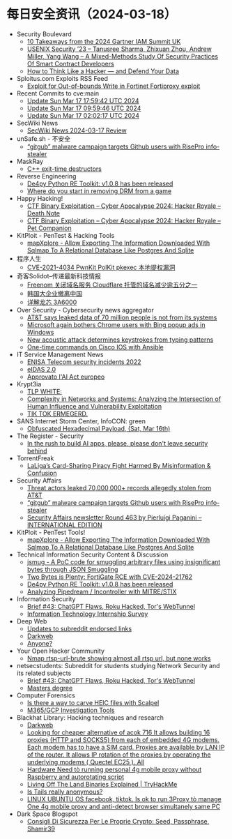 # 每日安全资讯（2024-03-18）

- Security Boulevard
  - [10 Takeaways from the 2024 Gartner IAM Summit UK](https://securityboulevard.com/2024/03/10-takeaways-from-the-2024-gartner-iam-summit-uk/)
  - [USENIX Security ’23 – Tanusree Sharma, Zhixuan Zhou, Andrew Miller, Yang Wang – A Mixed-Methods Study Of Security Practices Of Smart Contract Developers](https://securityboulevard.com/2024/03/usenix-security-23-tanusree-sharma-zhixuan-zhou-andrew-miller-yang-wang-a-mixed-methods-study-of-security-practices-of-smart-contract-developers/)
  - [How to Think Like a Hacker — and Defend Your Data](https://securityboulevard.com/2024/03/how-to-think-like-a-hacker-and-defend-your-data/)
- Sploitus.com Exploits RSS Feed
  - [Exploit for Out-of-bounds Write in Fortinet Fortiproxy exploit](https://sploitus.com/exploit?id=9F6C6CE0-C498-5D46-9C59-A95198658D94&utm_source=rss&utm_medium=rss)
- Recent Commits to cve:main
  - [Update Sun Mar 17 17:59:42 UTC 2024](https://github.com/trickest/cve/commit/c0beb96d2559dce2ccaa877f15c18628a0291ab9)
  - [Update Sun Mar 17 09:59:46 UTC 2024](https://github.com/trickest/cve/commit/2f5d014110b8abbf3bc5499324b29d41e2e29df4)
  - [Update Sun Mar 17 02:02:17 UTC 2024](https://github.com/trickest/cve/commit/a25cb242a59f8aeea37c2df1c6ee8a5a84c4d54f)
- SecWiki News
  - [SecWiki News 2024-03-17 Review](http://www.sec-wiki.com/?2024-03-17)
- unSafe.sh - 不安全
  - [“gitgub” malware campaign targets Github users with RisePro info-stealer](https://buaq.net/go-228640.html)
- MaskRay
  - [C++ exit-time destructors](https://maskray.me/blog/2024-03-17-c++-exit-time-destructors)
- Reverse Engineering
  - [De4py Python RE Toolkit: v1.0.8 has been released](https://www.reddit.com/r/ReverseEngineering/comments/1bgwv6w/de4py_python_re_toolkit_v108_has_been_released/)
  - [Where do you start in removing DRM from a game](https://www.reddit.com/r/ReverseEngineering/comments/1bhapje/where_do_you_start_in_removing_drm_from_a_game/)
- Happy Hacking!
  - [CTF Binary Exploitation – Cyber Apocalypse 2024: Hacker Royale – Death Note](https://xavibel.com/2024/03/17/ctf-binary-exploitation-cyber-apocalypse-2024-hacker-royale-death-note/)
  - [CTF Binary Exploitation – Cyber Apocalypse 2024: Hacker Royale – Pet Companion](https://xavibel.com/2024/03/17/ctf-binary-exploitation-cyber-apocalypse-2024-hacker-royale-pet-companion/)
- KitPloit - PenTest &amp; Hacking Tools
  - [mapXplore - Allow Exporting The Information Downloaded With Sqlmap To A Relational Database Like Postgres And Sqlite](http://www.kitploit.com/2024/03/mapxplore-allow-exporting-information.html)
- 程序人生
  - [CVE-2021-4034 PwnKit PolKit pkexec 本地提权漏洞](http://programlife.net/2024/03/17/cve-2021-4034-pwnkit-polkit-pkexec-lpe/)
- 奇客Solidot–传递最新科技情报
  - [Freenom 关闭域名服务 Cloudflare 托管的域名减少逾五分之一](https://www.solidot.org/story?sid=77618)
  - [韩国大企业撤离中国](https://www.solidot.org/story?sid=77617)
  - [详解龙芯 3A6000](https://www.solidot.org/story?sid=77616)
- Over Security - Cybersecurity news aggregator
  - [AT&T says leaked data of 70 million people is not from its systems](https://www.bleepingcomputer.com/news/security/att-says-leaked-data-of-70-million-people-is-not-from-its-systems/)
  - [Microsoft again bothers Chrome users with Bing popup ads in Windows](https://www.bleepingcomputer.com/news/microsoft/microsoft-again-bothers-chrome-users-with-bing-popup-ads-in-windows/)
  - [New acoustic attack determines keystrokes from typing patterns](https://www.bleepingcomputer.com/news/security/new-acoustic-attack-determines-keystrokes-from-typing-patterns/)
  - [One-time commands on Cisco IOS with Ansible](https://www.adainese.it/blog/2023/09/25/one-time-commands-on-cisco-ios-with-ansible/)
- IT Service Management News
  - [ENISA Telecom security incidents 2022](http://blog.cesaregallotti.it/2024/03/enisa-telecom-security-incidents-2022.html)
  - [eIDAS 2.0](http://blog.cesaregallotti.it/2024/03/eidas-20.html)
  - [Approvato l'AI Act europeo](http://blog.cesaregallotti.it/2024/03/approvato-lai-act-europeo.html)
- Krypt3ia
  - [TLP WHITE:](https://krypt3ia.wordpress.com/2024/03/17/tlp-white/)
  - [Complexity in Networks and Systems: Analyzing the Intersection of Human Influence and Vulnerability Exploitation](https://krypt3ia.wordpress.com/2024/03/17/complexity-in-networks-and-systems-analyzing-the-intersection-of-human-influence-and-vulnerability-exploitation/)
  - [TIK TOK ERMEGERD.](https://krypt3ia.wordpress.com/2024/03/17/tik-tok-ermegerd/)
- SANS Internet Storm Center, InfoCON: green
  - [Obfuscated Hexadecimal Payload, (Sat, Mar 16th)](https://isc.sans.edu/diary/rss/30750)
- The Register - Security
  - [In the rush to build AI apps, please, please don't leave security behind](https://go.theregister.com/feed/www.theregister.com/2024/03/17/ai_supply_chain/)
- TorrentFreak
  - [LaLiga’s Card-Sharing Piracy Fight Harmed By Misinformation & Confusion](https://torrentfreak.com/laligas-card-sharing-piracy-fight-harmed-by-misinformation-confusion-240317/)
- Security Affairs
  - [Threat actors leaked 70,000,000+ records allegedly stolen from AT&T](https://securityaffairs.com/160627/data-breach/70m-att-records-leaked.html)
  - [“gitgub” malware campaign targets Github users with RisePro info-stealer](https://securityaffairs.com/160596/hacking/risepro-info-stealer-targets-github-users.html)
  - [Security Affairs newsletter Round 463 by Pierluigi Paganini – INTERNATIONAL EDITION](https://securityaffairs.com/160586/breaking-news/security-affairs-newsletter-round-463-by-pierluigi-paganini-international-edition.html)
- KitPloit - PenTest Tools!
  - [mapXplore - Allow Exporting The Information Downloaded With Sqlmap To A Relational Database Like Postgres And Sqlite](http://www.kitploit.com/2024/03/mapxplore-allow-exporting-information.html)
- Technical Information Security Content & Discussion
  - [jsmug - A PoC code for smuggling arbitrary files using insignificant bytes through JSON Smuggling](https://www.reddit.com/r/netsec/comments/1bhambp/jsmug_a_poc_code_for_smuggling_arbitrary_files/)
  - [Two Bytes is Plenty: FortiGate RCE with CVE-2024-21762](https://www.reddit.com/r/netsec/comments/1bgl1sl/two_bytes_is_plenty_fortigate_rce_with/)
  - [De4py Python RE Toolkit: v1.0.8 has been released](https://www.reddit.com/r/netsec/comments/1bgwvsj/de4py_python_re_toolkit_v108_has_been_released/)
  - [Analyzing Pipedream / Incontroller with MITRE/STIX](https://www.reddit.com/r/netsec/comments/1bgyk9c/analyzing_pipedream_incontroller_with_mitrestix/)
- Information Security
  - [Brief #43: ChatGPT Flaws, Roku Hacked, Tor's WebTunnel](https://www.reddit.com/r/Information_Security/comments/1bhbr6b/brief_43_chatgpt_flaws_roku_hacked_tors_webtunnel/)
  - [Information Technology Internship Survey](https://www.reddit.com/r/Information_Security/comments/1bgsg6q/information_technology_internship_survey/)
- Deep Web
  - [Updates to subreddit endorsed links](https://www.reddit.com/r/deepweb/comments/1bh1akm/updates_to_subreddit_endorsed_links/)
  - [Darkweb](https://www.reddit.com/r/deepweb/comments/1bhbjv5/darkweb/)
  - [Anyone?](https://www.reddit.com/r/deepweb/comments/1bh14y9/anyone/)
- Your Open Hacker Community
  - [Nmap rtsp-url-brute showing almost all rtsp url, but none works](https://www.reddit.com/r/HowToHack/comments/1bhagsg/nmap_rtspurlbrute_showing_almost_all_rtsp_url_but/)
- netsecstudents: Subreddit for students studying Network Security and its related subjects
  - [Brief #43: ChatGPT Flaws, Roku Hacked, Tor's WebTunnel](https://www.reddit.com/r/netsecstudents/comments/1bhbpez/brief_43_chatgpt_flaws_roku_hacked_tors_webtunnel/)
  - [Masters degree](https://www.reddit.com/r/netsecstudents/comments/1bhcrd7/masters_degree/)
- Computer Forensics
  - [Is there a way to carve HEIC files with Scalpel](https://www.reddit.com/r/computerforensics/comments/1bh9s4z/is_there_a_way_to_carve_heic_files_with_scalpel/)
  - [M365/GCP Investigation Tools](https://www.reddit.com/r/computerforensics/comments/1bh2056/m365gcp_investigation_tools/)
- Blackhat Library: Hacking techniques and research
  - [Darkweb](https://www.reddit.com/r/blackhat/comments/1bhbh7v/darkweb/)
  - [Looking for cheaper alternative of acok 716 It allows building 16 proxies (HTTP and SOCKS5) from each of embedded 4G modems. Each modem has to have a SIM card. Proxies are available by LAN IP of the router. It allows IP rotation of the proxies by operating the underlying modems ( Quectel EC25 ). All](https://www.reddit.com/r/blackhat/comments/1bh4rvw/looking_for_cheaper_alternative_of_acok_716_it/)
  - [Hardware Need tò running personal 4g mobile proxy without Raspberry and autorotating script](https://www.reddit.com/r/blackhat/comments/1bh4odg/hardware_need_tò_running_personal_4g_mobile_proxy/)
  - [Living Off The Land Binaries Explained | TryHackMe](https://www.reddit.com/r/blackhat/comments/1bgu0uz/living_off_the_land_binaries_explained_tryhackme/)
  - [Is Tails really anonymous?](https://www.reddit.com/r/blackhat/comments/1bgr0sa/is_tails_really_anonymous/)
  - [LINUX UBUNTU OS facebook, tiktok. Is ok to run 3Proxy tò manage One 4g mobile proxy and anti-detect browser simultanely same PC](https://www.reddit.com/r/blackhat/comments/1bgr4x9/linux_ubuntu_os_facebook_tiktok_is_ok_to_run/)
- Dark Space Blogspot
  - [Consigli Di Sicurezza Per Le Proprie Crypto: Seed, Passphrase, Shamir39](http://darkwhite666.blogspot.com/2024/03/consigli-di-sicurezza-per-le-proprie.html)
